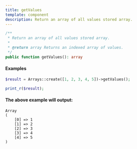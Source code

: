 ```yaml
---
title: getValues
template: component
description: Return an array of all values stored array.
---
```


```php
/**
 * Return an array of all values stored array.
 *
 * @return array Returns an indexed array of values.
 */
public function getValues(): array
```

#### Examples

```php
$result = Arrays::create([1, 2, 3, 4, 5])->getValues();

print_r($result);
```

#### The above example will output:

```text
Array
(
    [0] => 1
    [1] => 2
    [2] => 3
    [3] => 4
    [4] => 5
)
```
